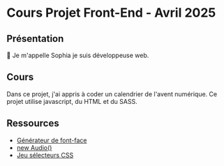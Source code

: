# Cours Projet Front-End - Avril 2025

## Présentation

👋 Je m'appelle Sophia je suis développeuse web.

## Cours

Dans ce projet, j'ai appris à coder un calendrier de l'avent numérique.
Ce projet utilise javascript, du HTML et du SASS.

## Ressources

- [Générateur de font-face](https://transfonter.org/)
- [new Audio()](https://developer.mozilla.org/en-US/docs/Web/API/HTMLAudioElement/Audio)
- [Jeu sélecteurs CSS](https://flukeout.github.io/)
